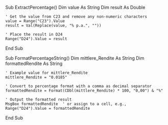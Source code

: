 Sub ExtractPercentage()
    Dim value As String
    Dim result As Double

    ' Get the value from C23 and remove any non-numeric characters
    value = Range("C23").Value
    result = Val(Replace(value, "% p.a.", ""))

    ' Place the result in D24
    Range("D24").Value = result
End Sub



Sub FormatPercentageString()
    Dim mittlere_Rendite As String
    Dim formattedRendite As String

    ' Example value for mittlere_Rendite
    mittlere_Rendite = "0.0185"
    
    ' Convert to percentage format with a comma as decimal separator
    formattedRendite = Format(CDbl(mittlere_Rendite) * 100, "0,00") & "%"

    ' Output the formatted result
    MsgBox formattedRendite  ' or assign to a cell, e.g., Range("D24").Value = formattedRendite
End Sub

